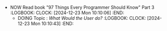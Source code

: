 - NOW Read book "97 Things Every Programmer Should Know" Part 3
  :LOGBOOK:
  CLOCK: [2024-12-23 Mon 10:10:06]
  :END:
	- DOING Topic : *What Would the User do?*
	  :LOGBOOK:
	  CLOCK: [2024-12-23 Mon 10:10:43]
	  :END:
